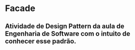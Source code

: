 # Facade

## Atividade de Design Pattern da aula de Engenharia de Software com o intuito de conhecer esse padrão.
